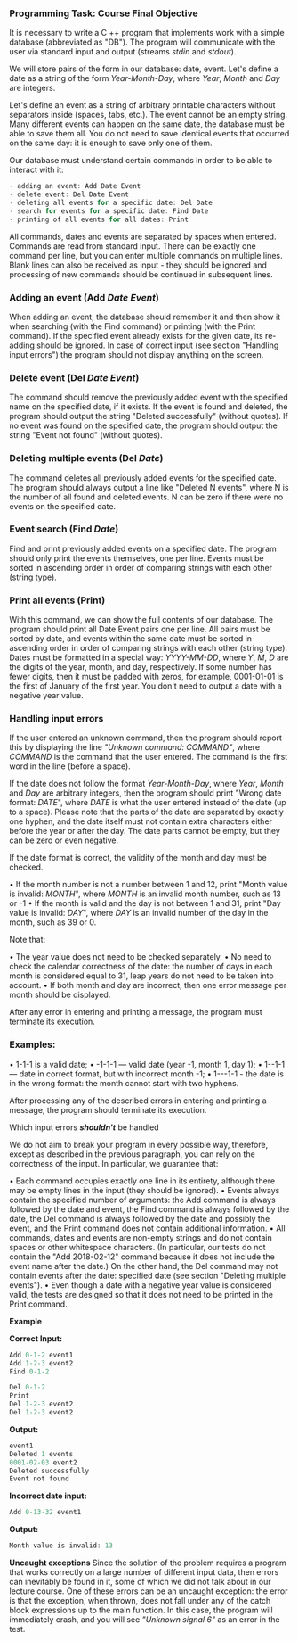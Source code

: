### Programming Task: Course Final Objective 

It is necessary to write a C ++ program that implements work with a simple database (abbreviated as "DB"). The program will communicate with the user via standard input and output (streams *stdin* and *stdout*).

We will store pairs of the form in our database: date, event. Let's define a date as a string of the form *Year-Month-Day*, where *Year*, *Month* and *Day* are integers.

Let's define an event as a string of arbitrary printable characters without separators inside (spaces, tabs, etc.). The event cannot be an empty string. Many different events can happen on the same date, the database must be able to save them all. You do not need to save identical events that occurred on the same day: it is enough to save only one of them.

Our database must understand certain commands in order to be able to interact with it:

```objectivec
- adding an event: Add Date Event
- delete event: Del Date Event
- deleting all events for a specific date: Del Date
- search for events for a specific date: Find Date
- printing of all events for all dates: Print
```

All commands, dates and events are separated by spaces when entered. Commands are read from standard input. There can be exactly one command per line, but you can enter multiple commands on multiple lines. Blank lines can also be received as input - they should be ignored and processing of new commands should be continued in subsequent lines.

### Adding an event (Add *Date* *Event*) 
When adding an event, the database should remember it and then show it when searching (with the Find command) or printing (with the Print command). If the specified event already exists for the given date, its re-adding should be ignored. In case of correct input (see section "Handling input errors") the program should not display anything on the screen.

### Delete event (Del *Date* *Event*) 
The command should remove the previously added event with the specified name on the specified date, if it exists. If the event is found and deleted, the program should output the string "Deleted successfully" (without quotes). If no event was found on the specified date, the program should output the string "Event not found" (without quotes).

### Deleting multiple events (Del *Date*) 
The command deletes all previously added events for the specified date. The program should always output a line like "Deleted N events", where N is the number of all found and deleted events. N can be zero if there were no events on the specified date.

### Event search (Find *Date*) 
Find and print previously added events on a specified date. The program should only print the events themselves, one per line. Events must be sorted in ascending order in order of comparing strings with each other (string type).

### Print all events (Print) 
With this command, we can show the full contents of our database. The program should print all Date Event pairs one per line. All pairs must be sorted by date, and events within the same date must be sorted in ascending order in order of comparing strings with each other (string type). Dates must be formatted in a special way: *YYYY-MM-DD*, where *Y*, *M*, *D* are the digits of the year, month, and day, respectively. If some number has fewer digits, then it must be padded with zeros, for example, 0001-01-01 is the first of January of the first year. You don't need to output a date with a negative year value.

### Handling input errors 
If the user entered an unknown command, then the program should report this by displaying the line *"Unknown command: COMMAND"*, where *COMMAND* is the command that the user entered. The command is the first word in the line (before a space).

If the date does not follow the format *Year-Month-Day*, where *Year*, *Month* and *Day* are arbitrary integers, then the program should print "Wrong date format: *DATE*", where *DATE* is what the user entered instead of the date (up to a space). Please note that the parts of the date are separated by exactly one hyphen, and the date itself must not contain extra characters either before the year or after the day. The date parts cannot be empty, but they can be zero or even negative.

If the date format is correct, the validity of the month and day must be checked.

• If the month number is not a number between 1 and 12, print "Month value is invalid: *MONTH*", where *MONTH* is an invalid month number, such as 13 or -1
• If the month is valid and the day is not between 1 and 31, print "Day value is invalid: *DAY*", where *DAY* is an invalid number of the day in the month, such as 39 or 0.

Note that:

• The year value does not need to be checked separately.
• No need to check the calendar correctness of the date: the number of days in each month is considered equal to 31, leap years do not need to be taken into account.
• If both month and day are incorrect, then one error message per month should be displayed.

After any error in entering and printing a message, the program must terminate its execution.

### Examples:

• 1-1-1 is a valid date;
• -1-1-1 — valid date (year -1, month 1, day 1);
• 1--1-1 — date in correct format, but with incorrect month -1;
• 1---1-1 - the date is in the wrong format: the month cannot start with two hyphens.

After processing any of the described errors in entering and printing a message, the program should terminate its execution.

Which input errors ***shouldn't*** be handled

We do not aim to break your program in every possible way, therefore, except as described in the previous paragraph, you can rely on the correctness of the input. In particular, we guarantee that:

• Each command occupies exactly one line in its entirety, although there may be empty lines in the input (they should be ignored).
• Events always contain the specified number of arguments: the Add command is always followed by the date and event, the Find command is always followed by the date, the Del command is always followed by the date and possibly the event, and the Print command does not contain additional information.
• All commands, dates and events are non-empty strings and do not contain spaces or other whitespace characters. (In particular, our tests do not contain the "Add 2018-02-12" command because it does not include the event name after the date.) On the other hand, the Del command may not contain events after the date: specified date (see section "Deleting multiple events").
• Even though a date with a negative year value is considered valid, the tests are designed so that it does not need to be printed in the Print command.

**Example**

**Correct Input:** 

```objectivec
Add 0-1-2 event1
Add 1-2-3 event2
Find 0-1-2

Del 0-1-2
Print
Del 1-2-3 event2
Del 1-2-3 event2
```
**Output:**

```objectivec
event1
Deleted 1 events
0001-02-03 event2
Deleted successfully
Event not found
```
**Incorrect date input:**

```objectivec
Add 0-13-32 event1
```
**Output:**

```objectivec
Month value is invalid: 13
```

**Uncaught exceptions**
Since the solution of the problem requires a program that works correctly on a large number of different input data, then errors can inevitably be found in it, some of which we did not talk about in our lecture course. One of these errors can be an uncaught exception: the error is that the exception, when thrown, does not fall under any of the catch block expressions up to the main function. In this case, the program will immediately crash, and you will see *"Unknown signal 6"* as an error in the test.
